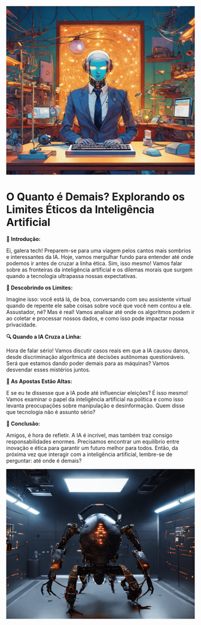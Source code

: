 <img src="ai1.webp" alt="Descrição da imagem" style="width: 100%; height: 450px;">

# <span style="font-size: 6px less;">O Quanto é Demais? Explorando os Limites Éticos da Inteligência Artificial</span>

**🤖 Introdução:**

Ei, galera tech! Preparem-se para uma viagem pelos cantos mais sombrios e interessantes da IA. Hoje, vamos mergulhar fundo para entender até onde podemos ir antes de cruzar a linha ética. Sim, isso mesmo! Vamos falar sobre as fronteiras da inteligência artificial e os dilemas morais que surgem quando a tecnologia ultrapassa nossas expectativas.

**💭 Descobrindo os Limites:**

Imagine isso: você está lá, de boa, conversando com seu assistente virtual quando de repente ele sabe coisas sobre você que você nem contou a ele. Assustador, né? Mas é real! Vamos analisar até onde os algoritmos podem ir ao coletar e processar nossos dados, e como isso pode impactar nossa privacidade.

**🔍 Quando a IA Cruza a Linha:**

Hora de falar sério! Vamos discutir casos reais em que a IA causou danos, desde discriminação algorítmica até decisões autônomas questionáveis. Será que estamos dando poder demais para as máquinas? Vamos desvendar esses mistérios juntos.

**🎲 As Apostas Estão Altas:**

E se eu te dissesse que a IA pode até influenciar eleições? É isso mesmo! Vamos examinar o papel da inteligência artificial na política e como isso levanta preocupações sobre manipulação e desinformação. Quem disse que tecnologia não é assunto sério?

**🌟 Conclusão:**

Amigos, é hora de refletir. A IA é incrível, mas também traz consigo responsabilidades enormes. Precisamos encontrar um equilíbrio entre inovação e ética para garantir um futuro melhor para todos. Então, da próxima vez que interagir com a inteligência artificial, lembre-se de perguntar: até onde é demais?

<img src="ai2.webp" alt="Descrição da imagem" style="width: 100%; height: 400px;">
